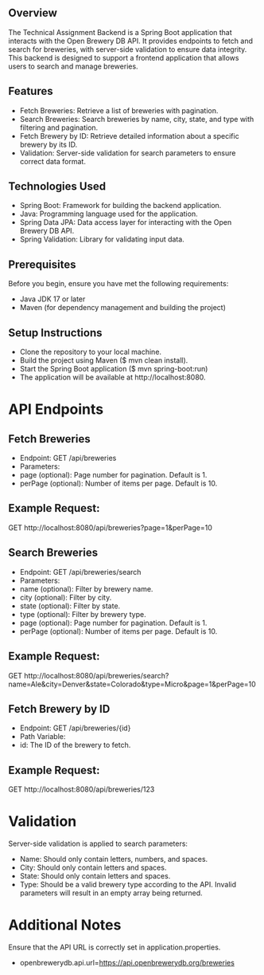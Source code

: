 ## Overview
The Technical Assignment Backend is a Spring Boot application that interacts with the Open Brewery DB API. It provides endpoints to fetch and search for breweries, with server-side validation to ensure data integrity. This backend is designed to support a frontend application that allows users to search and manage breweries.

## Features
- Fetch Breweries: Retrieve a list of breweries with pagination.
- Search Breweries: Search breweries by name, city, state, and type with filtering and pagination.
- Fetch Brewery by ID: Retrieve detailed information about a specific brewery by its ID.
- Validation: Server-side validation for search parameters to ensure correct data format.
  
## Technologies Used
- Spring Boot: Framework for building the backend application.
- Java: Programming language used for the application.
- Spring Data JPA: Data access layer for interacting with the Open Brewery DB API.
- Spring Validation: Library for validating input data.
  
## Prerequisites
Before you begin, ensure you have met the following requirements:

- Java JDK 17 or later
- Maven (for dependency management and building the project)
  
## Setup Instructions
- Clone the repository to your local machine.
- Build the project using Maven ($ mvn clean install).
- Start the Spring Boot application ($ mvn spring-boot:run)
- The application will be available at http://localhost:8080.
  
# API Endpoints
## Fetch Breweries
- Endpoint: GET /api/breweries
- Parameters:
- page (optional): Page number for pagination. Default is 1.
- perPage (optional): Number of items per page. Default is 10.
## Example Request:
GET http://localhost:8080/api/breweries?page=1&perPage=10
  
## Search Breweries
- Endpoint: GET /api/breweries/search
- Parameters:
- name (optional): Filter by brewery name.
- city (optional): Filter by city.
- state (optional): Filter by state.
- type (optional): Filter by brewery type.
- page (optional): Page number for pagination. Default is 1.
- perPage (optional): Number of items per page. Default is 10.
## Example Request:
GET http://localhost:8080/api/breweries/search?name=Ale&city=Denver&state=Colorado&type=Micro&page=1&perPage=10
  
## Fetch Brewery by ID
- Endpoint: GET /api/breweries/{id}
- Path Variable:
- id: The ID of the brewery to fetch.
## Example Request:
GET http://localhost:8080/api/breweries/123
# Validation
Server-side validation is applied to search parameters:

- Name: Should only contain letters, numbers, and spaces.
- City: Should only contain letters and spaces.
- State: Should only contain letters and spaces.
- Type: Should be a valid brewery type according to the API.
Invalid parameters will result in an empty array being returned.

# Additional Notes
Ensure that the API URL is correctly set in application.properties.
- openbrewerydb.api.url=https://api.openbrewerydb.org/breweries
